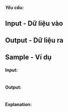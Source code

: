 
# 

***Yêu cầu:*** 

## Input - Dữ liệu vào



## Output - Dữ liệu ra



## Sample - Ví dụ

#### Input:

```
```

#### Output:

```
```

#### Explanation:

